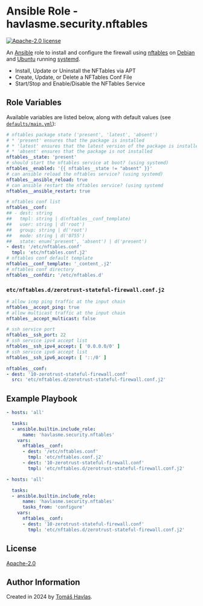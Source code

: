 Ansible Role - havlasme.security.nftables
=========================================

[![Apache-2.0 license][license-image]][license-link]

An [Ansible](https://www.ansible.com/) role to install and configure the firewall using [nftables](https://nftables.org/) on [Debian](https://www.debian.org/) and [Ubuntu](https://www.ubuntu.com/) running [systemd](https://systemd.io/).

- Install, Update or Uninstall the NFTables via APT
- Create, Update, or Delete a NFTables Conf File
- Start/Stop and Enable/Disable the NFTables Service

Role Variables
--------------

Available variables are listed below, along with default values (see [`defaults/main.yml`](defaults/main.yml)):

```yaml
# nftables package state ('present', 'latest', 'absent')
# * 'present' ensures that the package is installed
# * 'latest' ensures that the latest version of the package is installed
# * 'absent' ensures that the package is not installed
nftables__state: 'present'
# should start the nftables service at boot? (using systemd)
nftables__enabled: '{{ nftables__state != "absent" }}'
# can ansible reload the nftables service? (using systemd)
nftables__ansible_reload: true
# can ansible restart the nftables service? (using systemd
nftables__ansible_restart: true

# nftables conf list
nftables__conf:
## - dest: string
##   tmpl: string | d(nftables__conf_template)
##   user: string | d('root')
##   group: string | d('root')
##   mode: string | d('0755')
##   state: enum('present', 'absent') | d('present')
- dest: '/etc/nftables.conf'
  tmpl: 'etc/nftables.conf.j2'
# nftables conf default template
nftables__conf_template: '_content_.j2'
# nftables conf directory
nftables__confdir: '/etc/nftables.d'
```

### `etc/nftables.d/zerotrust-stateful-firewall.conf.j2`

```yaml title='etc/nftables.d/zerotrust-stateful-firewall.conf.j2'
# allow icmp ping traffic at the input chain
nftables__accept_ping: true
# allow multicast traffic at the input chain
nftables__accept_multicast: false

# ssh service port
nftables__ssh_port: 22
# ssh service ipv4 accept list
nftables__ssh_ipv4_accept: [ '0.0.0.0/0' ]
# ssh service ipv6 accept list
nftables__ssh_ipv6_accept: [ '::/0' ]
```

```yaml
nftables__conf:
- dest: '10-zerotrust-stateful-firewall.conf'
  src: 'etc/nftables.d/zerotrust-stateful-firewall.conf.j2'
```

Example Playbook
----------------

```yaml title='Minimal'
- hosts: 'all'

  tasks:
  - ansible.builtin.include_role:
      name: 'havlasme.security.nftables'
    vars:
      nftables__conf:
      - dest: '/etc/nftables.conf'
        tmpl: 'etc/nftables.conf.j2'
      - dest: '10-zerotrust-stateful-firewall.conf'
        tmpl: 'etc/nftables.d/zerotrust-stateful-firewall.conf.j2'
```

```yaml title='Configure-Only'
- hosts: 'all'

  tasks:
  - ansible.builtin.include_role:
      name: 'havlasme.security.nftables'
      tasks_from: 'configure'
    vars:
      nftables__conf:
      - dest: '10-zerotrust-stateful-firewall.conf'
        tmpl: 'etc/nftables.d/zerotrust-stateful-firewall.conf.j2'
```

License
-------

[Apache-2.0][license-link]

Author Information
------------------

Created in 2024 by [Tomáš Havlas](https://havlas.me/).


[license-image]: https://img.shields.io/badge/license-Apache2.0-blue.svg?style=flat-square
[license-link]: ../../LICENSE

